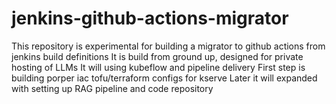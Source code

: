# jenkins-github-actions-migrator
This repository is experimental for building a migrator to github actions from jenkins build definitions
It is build from ground up, designed for private hosting of LLMs
It will using kubeflow and pipeline delivery 
First step is building porper iac tofu/terraform configs for kserve
Later it will expanded with setting up RAG pipeline and code repository 
